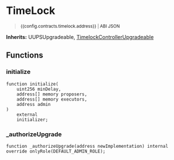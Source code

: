 <script setup>
  import config from '@berachain/config/constants.json';
</script>

# TimeLock

> <small><a target="_blank" :href="config.mainnet.dapps.berascan.url + 'address/' + config.contracts.timelock.address">{{config.contracts.timelock.address}}</a><span v-if="config.contracts.timelock.abi">&nbsp;|&nbsp;<a target="_blank" :href="config.contracts.timelock.abi">ABI JSON</a></span></small>

**Inherits:**
UUPSUpgradeable, [TimelockControllerUpgradeable](https://docs.openzeppelin.com/contracts/5.x/api/governance#TimelockController)

## Functions

### initialize

```solidity
function initialize(
    uint256 minDelay,
    address[] memory proposers,
    address[] memory executors,
    address admin
)
    external
    initializer;
```

### \_authorizeUpgrade

```solidity
function _authorizeUpgrade(address newImplementation) internal override onlyRole(DEFAULT_ADMIN_ROLE);
```
